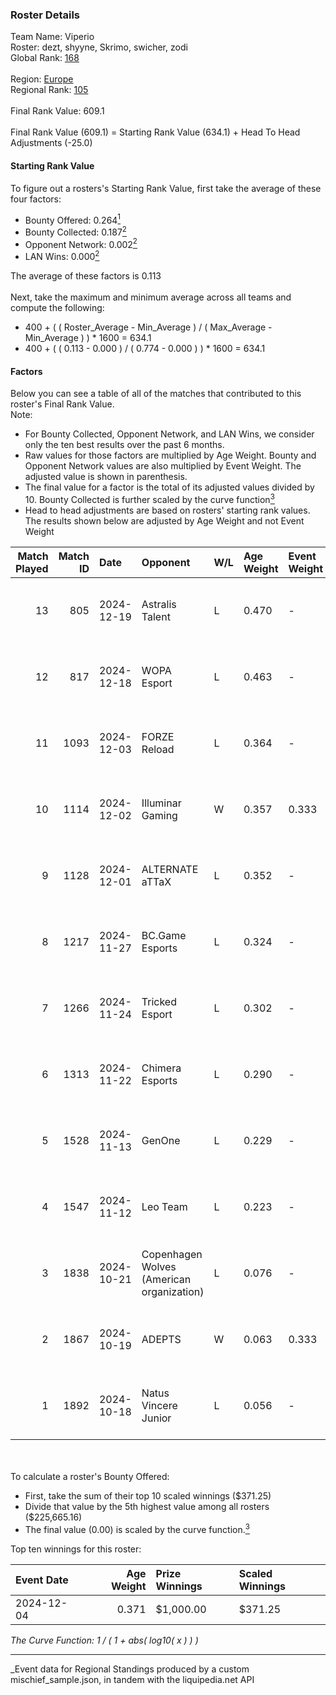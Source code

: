 ### Roster Details<br />
Team Name: Viperio<br />
Roster: dezt, shyyne, Skrimo, swicher, zodi<br />
Global Rank: [168](../../standings_global_2025_04_07.md)<br />
<br />
Region: [Europe]( ../../standings_europe_2025_04_07.md)<br />
Regional Rank: [105]( ../../standings_europe_2025_04_07.md)<br />
<br />
Final Rank Value:  609.1<br />
<br />
Final Rank Value (609.1) = Starting Rank Value (634.1) + Head To Head Adjustments (-25.0)<br />

#### Starting Rank Value<br />
To figure out a rosters's Starting Rank Value, first take the average of these four factors:<br />
- Bounty Offered: 0.264[<sup>1</sup>](#table2)
- Bounty Collected: 0.187[<sup>2</sup>](#table1)
- Opponent Network: 0.002[<sup>2</sup>](#table1)
- LAN Wins: 0.000[<sup>2</sup>](#table1)

The average of these factors is 0.113<br />
<br />
Next, take the maximum and minimum average across all teams and compute the following:<br />
- 400 + ( ( Roster_Average - Min_Average ) / ( Max_Average - Min_Average ) ) * 1600 = 634.1
- 400 + ( ( 0.113 - 0.000 ) / ( 0.774 - 0.000 ) ) * 1600 = 634.1


#### Factors<br />
Below you can see a table of all of the matches that contributed to this roster's Final Rank Value.<br />
Note:<br />

- For Bounty Collected, Opponent Network, and LAN Wins, we consider only the ten best results over the past 6 months.
- Raw values for those factors are multiplied by Age Weight. Bounty and Opponent Network values are also multiplied by Event Weight. The adjusted value is shown in parenthesis.
- The final value for a factor is the total of its adjusted values divided by 10. Bounty Collected is further scaled by the curve function[<sup>3</sup>](#curveFunction)
- Head to head adjustments are based on rosters' starting rank values. The results shown below are adjusted by Age Weight and not Event Weight
<span id="table1"></span><br />


| Match Played | Match ID | Date       | Opponent                                  | W/L | Age Weight | Event Weight | Bounty Collected | Opponent Network | LAN Wins  | H2H Adj. | Roster                               |
| -: | -: | :- | :- | :- | :- | :- | :- | :- | :- | -: | :- |
|           13 |      805 | 2024-12-19 | Astralis Talent                           | L   | 0.470      | -            | -                | -                | -         |    -5.98 | dezt, shyyne, Skrimo, swicher, zodi  |
|           12 |      817 | 2024-12-18 | WOPA Esport                               | L   | 0.463      | -            | -                | -                | -         |    -4.64 | dezt, shyyne, Skrimo, swicher, zodi  |
|           11 |     1093 | 2024-12-03 | FORZE Reload                              | L   | 0.364      | -            | -                | -                | -         |    -4.40 | dezt, shyyne, Skrimo, swicher, zodi  |
|           10 |     1114 | 2024-12-02 | Illuminar Gaming                          | W   | 0.357      | 0.333        | 0.004 (0.000)    | 0.161 (0.019)    | 0 (0.000) |     6.97 | dezt, shyyne, Skrimo, swicher, zodi  |
|            9 |     1128 | 2024-12-01 | ALTERNATE aTTaX                           | L   | 0.352      | -            | -                | -                | -         |    -2.64 | dezt, shyyne, Skrimo, swicher, zodi  |
|            8 |     1217 | 2024-11-27 | BC.Game Esports                           | L   | 0.324      | -            | -                | -                | -         |    -3.36 | dezt, shyyne, Skrimo, swicher, zodi  |
|            7 |     1266 | 2024-11-24 | Tricked Esport                            | L   | 0.302      | -            | -                | -                | -         |    -2.81 | dezt, Silence, Skrimo, swicher, zodi |
|            6 |     1313 | 2024-11-22 | Chimera Esports                           | L   | 0.290      | -            | -                | -                | -         |    -2.65 | dezt, Silence, Skrimo, swicher, zodi |
|            5 |     1528 | 2024-11-13 | GenOne                                    | L   | 0.229      | -            | -                | -                | -         |    -2.54 | dezt, Silence, Skrimo, swicher, zodi |
|            4 |     1547 | 2024-11-12 | Leo Team                                  | L   | 0.223      | -            | -                | -                | -         |    -2.52 | dezt, Silence, Skrimo, swicher, zodi |
|            3 |     1838 | 2024-10-21 | Copenhagen Wolves (American organization) | L   | 0.076      | -            | -                | -                | -         |    -0.79 | dezt, shyyne, Skrimo, swicher, zodi  |
|            2 |     1867 | 2024-10-19 | ADEPTS                                    | W   | 0.063      | 0.333        | 0.000 (0.000)    | 0.038 (0.001)    | 0 (0.000) |     0.65 | dezt, shyyne, Skrimo, swicher, zodi  |
|            1 |     1892 | 2024-10-18 | Natus Vincere Junior                      | L   | 0.056      | -            | -                | -                | -         |    -0.32 | dezt, shyyne, Skrimo, swicher, zodi  |

<br />
<span id="table2"></span><br />
To calculate a roster's Bounty Offered:<br />

- First, take the sum of their top 10 scaled winnings ($371.25)
- Divide that value by the 5th highest value among all rosters ($225,665.16)
- The final value (0.00) is scaled by the curve function.[<sup>3</sup>](#curveFunction)

Top ten winnings for this roster:<br />

| Event Date | Age Weight | Prize Winnings | Scaled Winnings |
| :- | -: | :- | :- |
| 2024-12-04 |      0.371 | $1,000.00      | $371.25         |


<span id="curveFunction"></span>_The Curve Function: 1 / ( 1 + abs( log10( x ) ) )_<br />

---
_Event data for Regional Standings produced by a custom mischief_sample.json, in tandem with the liquipedia.net API<br />

